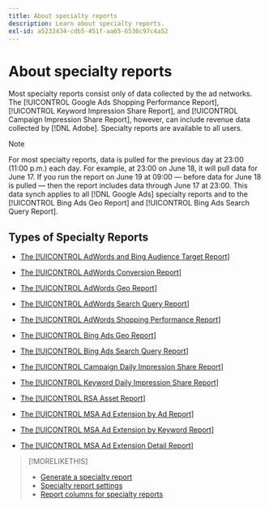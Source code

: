 ```yaml
---
title: About specialty reports
description: Learn about specialty reports.
exl-id: a5232434-cdb5-451f-aa65-6536c97c4a52
---
```

# About specialty reports

Most specialty reports consist only of data collected by the ad networks. The [!UICONTROL Google Ads Shopping Performance Report], [!UICONTROL Keyword Impression Share Report], and [!UICONTROL Campaign Impression Share Report], however, can include revenue data collected by [!DNL Adobe]. Specialty reports are available to all users.

>[!NOTE]
>
>For most specialty reports, data is pulled for the previous day at 23:00 (11:00 p.m.) each day. For example, at 23:00 on June 18, it will pull data for June 17. If you run the report on June 19 at 09:00 &mdash; before data for June 18 is pulled &mdash; then the report includes data through June 17 at 23:00. This data synch applies to all [!DNL Google Ads] specialty reports and to the [!UICONTROL Bing Ads Geo Report] and [!UICONTROL Bing Ads Search Query Report].

## Types of Specialty Reports

* [The [!UICONTROL AdWords and Bing Audience Target Report]](/help/search-social-commerce/reports/management/specialty/adwords-bing-audience-target-report.md)

* [The [!UICONTROL AdWords Conversion Report]](/help/search-social-commerce/reports/management/specialty/adwords-conversion-report.md)

* [The [!UICONTROL AdWords Geo Report]](/help/search-social-commerce/reports/management/specialty/adwords-geo-report.md)

* [The [!UICONTROL AdWords Search Query Report]](/help/search-social-commerce/reports/management/specialty/adwords-search-query-report.md)

* [The [!UICONTROL AdWords Shopping Performance Report]](/help/search-social-commerce/reports/management/specialty/adwords-shopping-performance-report.md)

* [The [!UICONTROL Bing Ads Geo Report]](/help/search-social-commerce/reports/management/specialty/bing-ads-geo-report.md)

* [The [!UICONTROL Bing Ads Search Query Report]](/help/search-social-commerce/reports/management/specialty/bing-ads-search-query-report.md)

* [The [!UICONTROL Campaign Daily Impression Share Report]](/help/search-social-commerce/reports/management/specialty/campaign-daily-impression-share-report.md)

* [The [!UICONTROL Keyword Daily Impression Share Report]](/help/search-social-commerce/reports/management/specialty/keyword-daily-impression-share-report.md)

* [The [!UICONTROL RSA Asset Report]](/help/search-social-commerce/reports/management/specialty/rsa-asset-report.md)

* [The [!UICONTROL MSA Ad Extension by Ad Report]](msa-ad-extension-detail-report.md)

* [The [!UICONTROL MSA Ad Extension by Keyword Report]](msa-ad-extension-by-keyword-report.md)

* [The [!UICONTROL MSA Ad Extension Detail Report]](msa-ad-extension-by-ad-report.md)

>[!MORELIKETHIS]
>
>* [Generate a specialty report](/help/search-social-commerce/reports/management/specialty/specialty-report-generate.md)
>* [Specialty report settings](/help/search-social-commerce/reports/management/specialty/specialty-report-settings.md)
>* [Report columns for specialty reports](/help/search-social-commerce/reports/management/specialty/specialty-report-columns.md)
